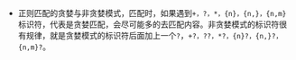 - 正则匹配的贪婪与非贪婪模式，匹配时，如果遇到`+，?，*，{n}，{n,}，{n,m}`标识符，代表是贪婪匹配，会尽可能多的去匹配内容。非贪婪模式的标识符很有规律，就是贪婪模式的标识符后面加上一个`?`，`+?，??，*?，{n}?，{n,}?，{n,m}?`。

